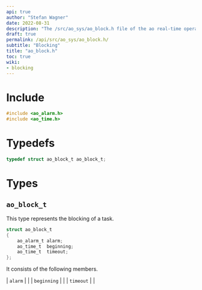 ```yaml
---
api: true
author: "Stefan Wagner"
date: 2022-08-31
description: "The /src/ao_sys/ao_block.h file of the ao real-time operating system."
draft: true
permalink: /api/src/ao_sys/ao_block.h/
subtitle: "Blocking"
title: "ao_block.h"
toc: true
wiki:
- blocking
---
```


# Include

```c
#include <ao_alarm.h>
#include <ao_time.h>
```

# Typedefs

```c
typedef struct ao_block_t ao_block_t;
```

# Types

## `ao_block_t`

This type represents the blocking of a task.

```c
struct ao_block_t
{
    ao_alarm_t alarm;
    ao_time_t  beginning;
    ao_time_t  timeout;
};
```

It consists of the following members.

| `alarm` | |
| `beginning` | |
| `timeout` | |
